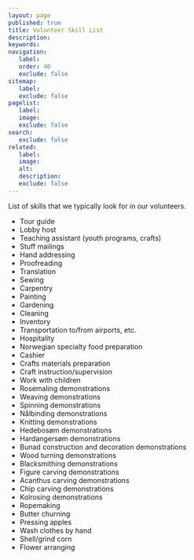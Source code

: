 ```yaml
---
layout: page
published: true
title: Volunteer Skill List
description:
keywords:
navigation:
   label:
   order: 40
   exclude: false
sitemap:
   label:
   exclude: false
pagelist:
   label:
   image:
   exclude: false  
search:
   exclude: false
related:
   label:
   image:
   alt:
   description:
   exclude: false
---
```

List of skills that we typically look for in our volunteers.

* Tour guide
* Lobby host
* Teaching assistant (youth programs, crafts)
* Stuff mailings
* Hand addressing
* Proofreading
* Translation
* Sewing
* Carpentry
* Painting
* Gardening
* Cleaning
* Inventory
* Transportation to/from airports, etc.
* Hospitality
* Norwegian specialty food preparation
* Cashier
* Crafts materials preparation
* Craft instruction/supervision
* Work with children
* Rosemaling demonstrations
* Weaving demonstrations
* Spinning demonstrations
* Nålbinding demonstrations
* Knitting demonstrations
* Hedebosøm demonstrations
* Hardangersøm demonstrations
* Bunad construction and decoration demonstrations
* Wood turning demonstrations
* Blacksmithing demonstrations
* Figure carving demonstrations
* Acanthus carving demonstrations
* Chip carving demonstrations
* Kolrosing demonstrations
* Ropemaking
* Butter churning
* Pressing apples
* Wash clothes by hand
* Shell/grind corn
* Flower arranging